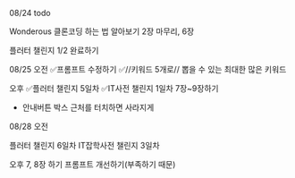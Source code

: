08/24
todo

Wonderous 클론코딩 하는 법 알아보기
2장 마무리, 6장

플러터 챌린지 1/2 완료하기

08/25
오전
✅프롬프트 수정하기
✅//키워드 5개로// 뽑을 수 있는 최대한 많은 키워드

오후
✅플러터 챌린지 5일차
✅IT사전 챌린지 1일차
7장~9장하기

- 안내버튼 박스 근처를 터치하면 사라지게

08/28
오전

플러터 챌린지 6일차
IT잡학사전 챌린지 3일차

오후
7, 8장 하기
프롬프트 개선하기(부족하기 때문)
